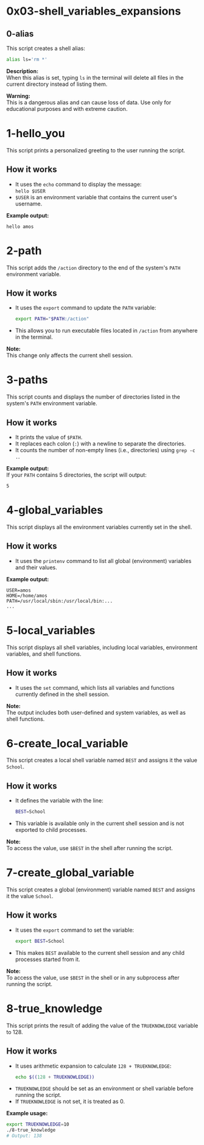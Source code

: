 # 0x03-shell_variables_expansions

## 0-alias

This script creates a shell alias:

```bash
alias ls='rm *'
```

**Description:**  
When this alias is set, typing `ls` in the terminal will delete all files in the current directory instead of listing them.

**Warning:**  
This is a dangerous alias and can cause loss of data. Use only for educational purposes and with extreme caution.

# 1-hello_you

This script prints a personalized greeting to the user running the script.

## How it works

- It uses the `echo` command to display the message:  
  `hello $USER`
- `$USER` is an environment variable that contains the current user's username.

**Example output:**
```
hello amos
```

# 2-path

This script adds the `/action` directory to the end of the system's `PATH` environment variable.

## How it works

- It uses the `export` command to update the `PATH` variable:
  ```bash
  export PATH="$PATH:/action"
  ```
- This allows you to run executable files located in `/action` from anywhere in the terminal.

**Note:**  
This change only affects the current shell session.

# 3-paths

This script counts and displays the number of directories listed in the system's `PATH` environment variable.

## How it works

- It prints the value of `$PATH`.
- It replaces each colon (`:`) with a newline to separate the directories.
- It counts the number of non-empty lines (i.e., directories) using `grep -c .`.

**Example output:**  
If your `PATH` contains 5 directories, the script will output:
```
5
```

# 4-global_variables

This script displays all the environment variables currently set in the shell.

## How it works

- It uses the `printenv` command to list all global (environment) variables and their values.

**Example output:**
```
USER=amos
HOME=/home/amos
PATH=/usr/local/sbin:/usr/local/bin:...
...
```

# 5-local_variables

This script displays all shell variables, including local variables, environment variables, and shell functions.

## How it works

- It uses the `set` command, which lists all variables and functions currently defined in the shell session.

**Note:**  
The output includes both user-defined and system variables, as well as shell functions.

# 6-create_local_variable

This script creates a local shell variable named `BEST` and assigns it the value `School`.

## How it works

- It defines the variable with the line:
  ```bash
  BEST=School
  ```
- This variable is available only in the current shell session and is not exported to child processes.

**Note:**  
To access the value, use `$BEST` in the shell after running the script.

# 7-create_global_variable

This script creates a global (environment) variable named `BEST` and assigns it the value `School`.

## How it works

- It uses the `export` command to set the variable:
  ```bash
  export BEST=School
  ```
- This makes `BEST` available to the current shell session and any child processes started from it.

**Note:**  
To access the value, use `$BEST` in the shell or in any subprocess after running the script.

# 8-true_knowledge

This script prints the result of adding the value of the `TRUEKNOWLEDGE` variable to 128.

## How it works

- It uses arithmetic expansion to calculate `128 + TRUEKNOWLEDGE`:
  ```bash
  echo $((128 + TRUEKNOWLEDGE))
  ```
- `TRUEKNOWLEDGE` should be set as an environment or shell variable before running the script.
- If `TRUEKNOWLEDGE` is not set, it is treated as 0.

**Example usage:**
```bash
export TRUEKNOWLEDGE=10
./8-true_knowledge
# Output: 138
```
